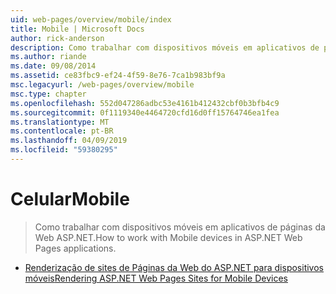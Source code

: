 ```yaml
---
uid: web-pages/overview/mobile/index
title: Mobile | Microsoft Docs
author: rick-anderson
description: Como trabalhar com dispositivos móveis em aplicativos de páginas da Web ASP.NET.
ms.author: riande
ms.date: 09/08/2014
ms.assetid: ce83fbc9-ef24-4f59-8e76-7ca1b983bf9a
msc.legacyurl: /web-pages/overview/mobile
msc.type: chapter
ms.openlocfilehash: 552d047286adbc53e4161b412432cbf0b3bfb4c9
ms.sourcegitcommit: 0f1119340e4464720cfd16d0ff15764746ea1fea
ms.translationtype: MT
ms.contentlocale: pt-BR
ms.lasthandoff: 04/09/2019
ms.locfileid: "59380295"
---
```

# <a name="mobile"></a><span data-ttu-id="fcf75-103">Celular</span><span class="sxs-lookup"><span data-stu-id="fcf75-103">Mobile</span></span>

> <span data-ttu-id="fcf75-104">Como trabalhar com dispositivos móveis em aplicativos de páginas da Web ASP.NET.</span><span class="sxs-lookup"><span data-stu-id="fcf75-104">How to work with Mobile devices in ASP.NET Web Pages applications.</span></span>


- [<span data-ttu-id="fcf75-105">Renderização de sites de Páginas da Web do ASP.NET para dispositivos móveis</span><span class="sxs-lookup"><span data-stu-id="fcf75-105">Rendering ASP.NET Web Pages Sites for Mobile Devices</span></span>](rendering-aspnet-web-pages-sites-for-mobile-devices.md)
